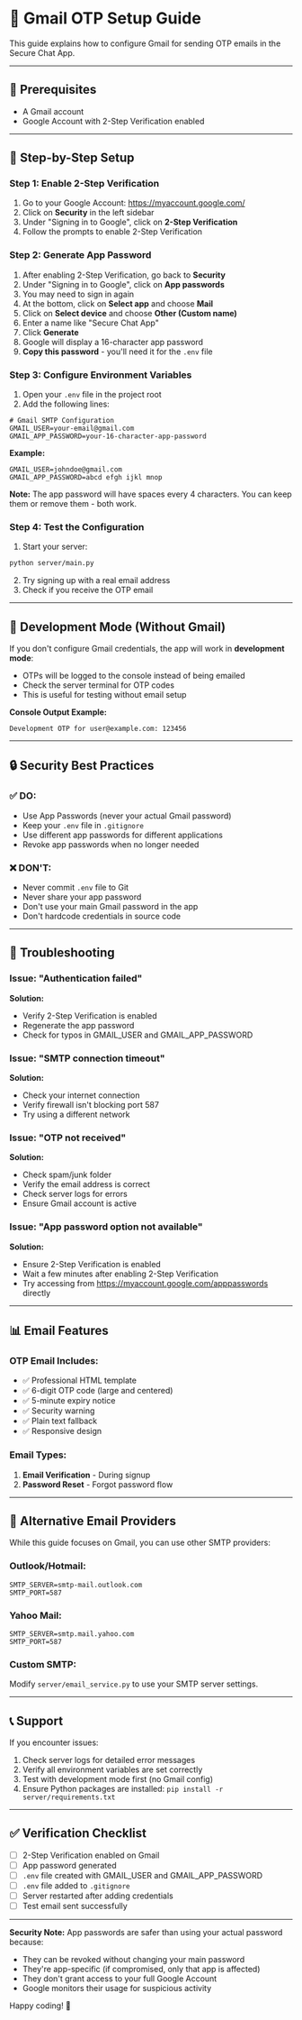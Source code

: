# 📧 Gmail OTP Setup Guide

This guide explains how to configure Gmail for sending OTP emails in the Secure Chat App.

---

## 🔐 Prerequisites

- A Gmail account
- Google Account with 2-Step Verification enabled

---

## 📝 Step-by-Step Setup

### Step 1: Enable 2-Step Verification

1. Go to your Google Account: https://myaccount.google.com/
2. Click on **Security** in the left sidebar
3. Under "Signing in to Google", click on **2-Step Verification**
4. Follow the prompts to enable 2-Step Verification

### Step 2: Generate App Password

1. After enabling 2-Step Verification, go back to **Security**
2. Under "Signing in to Google", click on **App passwords**
3. You may need to sign in again
4. At the bottom, click on **Select app** and choose **Mail**
5. Click on **Select device** and choose **Other (Custom name)**
6. Enter a name like "Secure Chat App"
7. Click **Generate**
8. Google will display a 16-character app password
9. **Copy this password** - you'll need it for the `.env` file

### Step 3: Configure Environment Variables

1. Open your `.env` file in the project root
2. Add the following lines:

```env
# Gmail SMTP Configuration
GMAIL_USER=your-email@gmail.com
GMAIL_APP_PASSWORD=your-16-character-app-password
```

**Example:**
```env
GMAIL_USER=johndoe@gmail.com
GMAIL_APP_PASSWORD=abcd efgh ijkl mnop
```

**Note:** The app password will have spaces every 4 characters. You can keep them or remove them - both work.

### Step 4: Test the Configuration

1. Start your server:
```bash
python server/main.py
```

2. Try signing up with a real email address
3. Check if you receive the OTP email

---

## 🧪 Development Mode (Without Gmail)

If you don't configure Gmail credentials, the app will work in **development mode**:

- OTPs will be logged to the console instead of being emailed
- Check the server terminal for OTP codes
- This is useful for testing without email setup

**Console Output Example:**
```
Development OTP for user@example.com: 123456
```

---

## 🔒 Security Best Practices

### ✅ DO:
- Use App Passwords (never your actual Gmail password)
- Keep your `.env` file in `.gitignore`
- Use different app passwords for different applications
- Revoke app passwords when no longer needed

### ❌ DON'T:
- Never commit `.env` file to Git
- Never share your app password
- Don't use your main Gmail password in the app
- Don't hardcode credentials in source code

---

## 🐛 Troubleshooting

### Issue: "Authentication failed"
**Solution:** 
- Verify 2-Step Verification is enabled
- Regenerate the app password
- Check for typos in GMAIL_USER and GMAIL_APP_PASSWORD

### Issue: "SMTP connection timeout"
**Solution:**
- Check your internet connection
- Verify firewall isn't blocking port 587
- Try using a different network

### Issue: "OTP not received"
**Solution:**
- Check spam/junk folder
- Verify the email address is correct
- Check server logs for errors
- Ensure Gmail account is active

### Issue: "App password option not available"
**Solution:**
- Ensure 2-Step Verification is enabled
- Wait a few minutes after enabling 2-Step Verification
- Try accessing from https://myaccount.google.com/apppasswords directly

---

## 📊 Email Features

### OTP Email Includes:
- ✅ Professional HTML template
- ✅ 6-digit OTP code (large and centered)
- ✅ 5-minute expiry notice
- ✅ Security warning
- ✅ Plain text fallback
- ✅ Responsive design

### Email Types:
1. **Email Verification** - During signup
2. **Password Reset** - Forgot password flow

---

## 🔄 Alternative Email Providers

While this guide focuses on Gmail, you can use other SMTP providers:

### Outlook/Hotmail:
```env
SMTP_SERVER=smtp-mail.outlook.com
SMTP_PORT=587
```

### Yahoo Mail:
```env
SMTP_SERVER=smtp.mail.yahoo.com
SMTP_PORT=587
```

### Custom SMTP:
Modify `server/email_service.py` to use your SMTP server settings.

---

## 📞 Support

If you encounter issues:
1. Check server logs for detailed error messages
2. Verify all environment variables are set correctly
3. Test with development mode first (no Gmail config)
4. Ensure Python packages are installed: `pip install -r server/requirements.txt`

---

## ✅ Verification Checklist

- [ ] 2-Step Verification enabled on Gmail
- [ ] App password generated
- [ ] `.env` file created with GMAIL_USER and GMAIL_APP_PASSWORD
- [ ] `.env` file added to `.gitignore`
- [ ] Server restarted after adding credentials
- [ ] Test email sent successfully

---

**Security Note:** App passwords are safer than using your actual password because:
- They can be revoked without changing your main password
- They're app-specific (if compromised, only that app is affected)
- They don't grant access to your full Google Account
- Google monitors their usage for suspicious activity

Happy coding! 🚀
